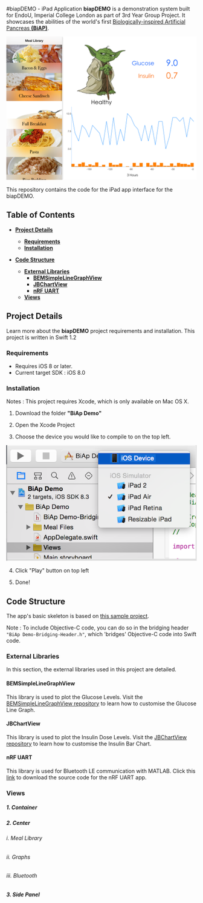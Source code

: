 #biapDEMO - iPad Application
**biapDEMO** is a demonstration system built for EndoU, Imperial College London as part of 3rd Year Group Project. It showcases the abilities of the world's first [Biologically-inspired Artificial Pancreas **(BiAP)**](http://www3.imperial.ac.uk/bioinspiredtechnology/research/bionicpancreas).

![alt text](https://raw.githubusercontent.com/aaronsheah/BiAp-Demo/master/misc/screenshot.png "Screenshot of iPad App")

This repository contains the code for the iPad app interface for the biapDEMO.

## Table of Contents
* [**Project Details**](#project-details)
	* [**Requirements**](#requirements)
	* [**Installation**](#installation)

* [**Code Structure**](#code-structure)

	* [**External Libraries**](#external-libraries)
		* [**BEMSimpleLineGraphView**](#bemsimplelinegraphview)
		* [**JBChartView**](#jbchartview)
		* [**nRF UART**](#nrf-uart)
	* [**Views**](#views)

## Project Details
Learn more about the **biapDEMO** project requirements and installation. This project is written in Swift 1.2

### Requirements
- Requires iOS 8 or later.
- Current target SDK : iOS 8.0

### Installation
Notes : This project requires Xcode, which is only available on Mac OS X.

1. Download the folder **"BiAp Demo"**

2. Open the Xcode Project

3. Choose the device you would like to compile to on the top left.

![alt text](https://raw.githubusercontent.com/aaronsheah/BiAp-Demo/master/misc/device.png "Screenshot of How to Choose Device")


4. Click "Play" button on top left

5. Done!

## Code Structure
The app's basic skeleton is based on [this sample project](http://www.raywenderlich.com/78568/create-slide-out-navigation-panel-swift).

Note : To include Objective-C code, you can do so in the bridging header `"BiAp Demo-Bridging-Header.h"`, which 'bridges' Objective-C code into Swift code.

### External Libraries
In this section, the external libraries used in this project are detailed.

#### BEMSimpleLineGraphView
This library is used to plot the Glucose Levels. Visit the [BEMSimpleLineGraphView repository](https://github.com/Boris-Em/BEMSimpleLineGraph) to learn how to customise the Glucose Line Graph.

#### JBChartView
This library is used to plot the Insulin Dose Levels. Visit the [JBChartView repository](https://github.com/Jawbone/JBChartView) to learn how to customise the Insulin Bar Chart.

#### nRF UART
This library is used for Bluetooth LE communication with MATLAB. Click this [link](https://developer.mbed.org/media/uploads/nemovn/nrf_uart_1.0.1.zip) to download the source code for the nRF UART app.

### Views
##### 1. Container

##### 2. Center
###### i. Meal Library
###### ii. Graphs
###### iii. Bluetooth 

##### 3. Side Panel


